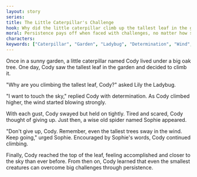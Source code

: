 ```yaml
---
layout: story
series: 
title: The Little Caterpillar's Challenge
hook: Why did the little caterpillar climb up the tallest leaf in the garden?
moral: Persistence pays off when faced with challenges, no matter how small you are.
characters: 
keywords: ["Caterpillar", "Garden", "Ladybug", "Determination", "Wind", "Spider", "Accomplished", "Persistence", "Challenges", "Overcome"]
---
```


Once in a sunny garden, a little caterpillar named Cody lived under a big oak tree. One day, Cody saw the tallest leaf in the garden and decided to climb it.

"Why are you climbing the tallest leaf, Cody?" asked Lily the Ladybug.

"I want to touch the sky," replied Cody with determination. As Cody climbed higher, the wind started blowing strongly.

With each gust, Cody swayed but held on tightly. Tired and scared, Cody thought of giving up. Just then, a wise old spider named Sophie appeared.

"Don't give up, Cody. Remember, even the tallest trees sway in the wind. Keep going," urged Sophie. Encouraged by Sophie's words, Cody continued climbing.

Finally, Cody reached the top of the leaf, feeling accomplished and closer to the sky than ever before. From then on, Cody learned that even the smallest creatures can overcome big challenges through persistence.

